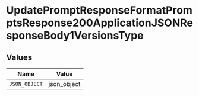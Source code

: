 # UpdatePromptResponseFormatPromptsResponse200ApplicationJSONResponseBody1VersionsType


## Values

| Name          | Value         |
| ------------- | ------------- |
| `JSON_OBJECT` | json_object   |